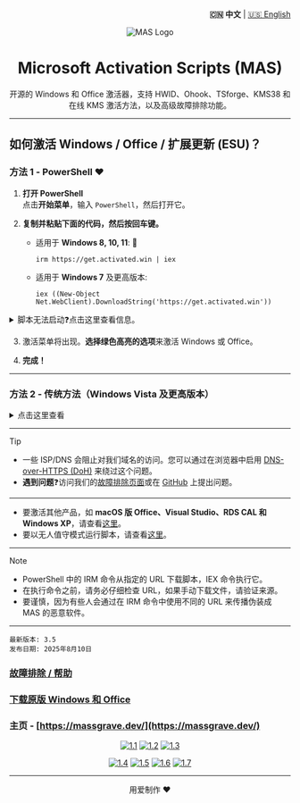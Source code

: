 <div align="right">
  <strong>🇨🇳 中文</strong> | <a href="README.md">🇺🇸 English</a>
</div>

<p align="center"><img src="https://massgrave.dev/img/logo_small.png" alt="MAS Logo"></p>

<h1 align="center">Microsoft  Activation  Scripts (MAS)</h1>

<p align="center">开源的 Windows 和 Office 激活器，支持 HWID、Ohook、TSforge、KMS38 和在线 KMS 激活方法，以及高级故障排除功能。</p>

<hr>
  
## 如何激活 Windows / Office / 扩展更新 (ESU)？

### 方法 1 - PowerShell ❤️

1. **打开 PowerShell**  
   点击**开始菜单**，输入 `PowerShell`，然后打开它。

2. **复制并粘贴下面的代码，然后按回车键。**  
   - 适用于 **Windows 8, 10, 11**: 📌
     ```
     irm https://get.activated.win | iex
     ```
   - 适用于 **Windows 7** 及更高版本:
     ```
     iex ((New-Object Net.WebClient).DownloadString('https://get.activated.win'))
     ```

<details>

<summary>脚本无法启动❓点击这里查看信息。</summary>

---

- 如果上述方法被阻止（被 ISP/DNS 阻止），请尝试这个（需要**更新的 Windows 10 或 11**）：
  ```
  iex (curl.exe -s --doh-url https://1.1.1.1/dns-query https://get.activated.win | Out-String)
  ```
- 如果失败或您使用的是较旧版本的 Windows，请使用下面列出的方法 2。

---

</details>

3. 激活菜单将出现。**选择绿色高亮的选项**来激活 Windows 或 Office。

4. **完成！**

---

### 方法 2 - 传统方法（Windows Vista 及更高版本）

<details>
  <summary>点击这里查看</summary>
  
1.   使用以下链接之一下载文件：  
`https://github.com/massgravel/Microsoft-Activation-Scripts/archive/refs/heads/master.zip`  
或  
`https://git.activated.win/massgrave/Microsoft-Activation-Scripts/archive/master.zip`
2.   右键点击下载的 zip 文件并解压缩。
3.   在解压缩的文件夹中，找到名为 `All-In-One-Version` 的文件夹。
4.   运行名为 `MAS_AIO.cmd` 的文件。
5.   您将看到激活选项。按照屏幕上的说明操作。
6.   就是这样。

</details>

---

> [!TIP]
> - 一些 ISP/DNS 会阻止对我们域名的访问。您可以通过在浏览器中启用 [DNS-over-HTTPS (DoH)](https://developers.cloudflare.com/1.1.1.1/encryption/dns-over-https/encrypted-dns-browsers/) 来绕过这个问题。  
> - **遇到问题**❓访问我们的[故障排除页面](https://massgrave.dev/troubleshoot)或在 [GitHub](https://github.com/massgravel/Microsoft-Activation-Scripts/issues) 上提出问题。

---

- 要激活其他产品，如 **macOS 版 Office、Visual Studio、RDS CAL 和 Windows XP**，请查看[这里](https://massgrave.dev/unsupported_products_activation)。
- 要以无人值守模式运行脚本，请查看[这里](https://massgrave.dev/command_line_switches)。

---

> [!NOTE]
>
> - PowerShell 中的 IRM 命令从指定的 URL 下载脚本，IEX 命令执行它。
> - 在执行命令之前，请务必仔细检查 URL，如果手动下载文件，请验证来源。
> - 要谨慎，因为有些人会通过在 IRM 命令中使用不同的 URL 来传播伪装成 MAS 的恶意软件。

---

```
最新版本: 3.5
发布日期: 2025年8月10日
```

### [故障排除 / 帮助](https://massgrave.dev/troubleshoot)
### [下载原版 Windows 和 Office](https://massgrave.dev/genuine-installation-media)
### 主页 - [https://massgrave.dev/](https://massgrave.dev/)

<div align="center">
  
[![1.1]][1]
[![1.2]][2]
[![1.3]][3]

</div>

<div align="center">
  
[![1.4]][4]
[![1.5]][5]
[![1.6]][6]
[![1.7]][7]

</div>

[1.1]: https://massgrave.dev/img/logo_github.png (GitHub)
[1.2]: https://massgrave.dev/img/logo_azuredevops.png (AzureDevOps)
[1.3]: https://massgrave.dev/img/logo_gitea.png (自托管 Git)

[1.4]: https://massgrave.dev/img/logo_discord.png (无需注册即可与我们聊天)
[1.5]: https://massgrave.dev/img/logo_reddit.png (Reddit)
[1.6]: https://massgrave.dev/img/logo_bluesky.png (Bluesky)
[1.7]: https://massgrave.dev/img/logo_x.png (Twitter)

[1]: https://github.com/massgravel/Microsoft-Activation-Scripts
[2]: https://dev.azure.com/massgrave/_git/Microsoft-Activation-Scripts
[3]: https://git.activated.win/massgrave/Microsoft-Activation-Scripts
[4]: https://discord.gg/j2yFsV5ZVC
[5]: https://www.reddit.com/r/MAS_Activator
[6]: https://bsky.app/profile/massgrave.dev
[7]: https://twitter.com/massgravel

---

<p align="center">用爱制作 ❤️</p>